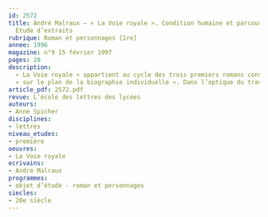 ```yaml
---
id: 2572
title: André Malraux – « La Voie royale ». Condition humaine et parcours initiatique.
  Étude d’extraits 
rubrique: Roman et personnages [1re]
annee: 1996
magazine: n°9 15 février 1997
pages: 20
description: 
  « La Voie royale » appartient au cycle des trois premiers romans consacrés par Malraux à l’Orient (avec « Les Conquérants » et « La Condition humaine ») et est inspirée par l’expédition de l’écrivain au temple de Banteai Srey, en novembre-décembre 1924. La crise des valeurs et le drame de la condition humaine y sont abordés
  « sur le plan de la biographie individuelle ». Dans l’optique du travail de la classe de première, cette approche du roman sera essentiellement centrée sur l’analyse de textes clés de l’œuvre, sous forme d’explications linéaires et de lectures méthodiques.
article_pdf: 2572.pdf
revue: L’école des lettres des lycées
auteurs:
- Anne Spicher
disciplines:
- lettres
niveau_etudes:
- première
oeuvres:
- La Voie royale
ecrivains:
- André Malraux
programmes:
- objet d’étude - roman et personnages
siecles:
- 20e siècle
---
```

